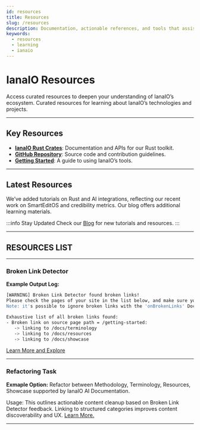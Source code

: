 ```yaml
---
id: resources
title: Resources
slug: /resources
description: Documentation, actionable references, and tools that assist developers in maintaining and scaling content-rich applications. Curated resources for learning about IanaIO’s technologies and projects.
keywords:
  - resources
  - learning
  - ianaio
---
```

# IanaIO Resources

Access curated resources to deepen your understanding of IanaIO’s ecosystem. Curated resources for learning about IanaIO’s technologies and projects.

---
## Key Resources

- **[IanaIO Rust Crates](/crates/ianaiorust)**: Documentation and APIs for our Rust toolkit.
- **[GitHub Repository](https://github.com/ianaio/ianaio)**: Source code and contribution guidelines.
- **[Getting Started](/getting-started)**: A guide to using IanaIO’s tools.

---
## Latest Resources

We’ve added tutorials on Rust and AI integrations, reflecting our recent work on SmartEditOS and credibility metrics. Our blog offers additional learning materials.

:::info Stay Updated
Check our [Blog](/blog) for new tutorials and resources.
:::

---
## RESOURCES LIST
---

### Broken Link Detector
**Example Output Log:**
```bash
[WARNING] Broken Link Detector found broken links!
Please check the pages of your site in the list below, and make sure you don't reference any path that does not exist.
Note: it's possible to ignore broken links with the 'onBrokenLinks' Docusaurus configuration, and let the build pass.

Exhaustive list of all broken links found:
- Broken link on source page path = /getting-started:
   -> linking to /docs/terminology
   -> linking to /docs/resources
   -> linking to /docs/showcase
```
[Learn More and Explore](/terminology#broken-links)

---
### Refactoring Task
**Exmaple Option:**
Refactor between Methodology, Terminology, Resources, Showcase supported by IanaIO AI Documentation.

Usage:
This outlines actionable content cleanup based on Broken Link Detector feedback. Linking to structured categories improves content discoverability and UX.
[Learn More.](/terminology) 

---
